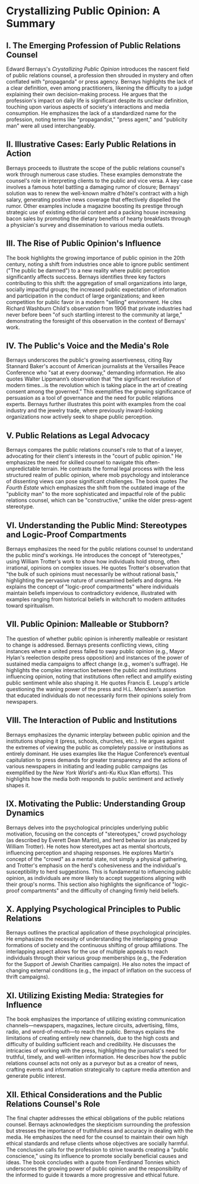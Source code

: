 # Crystallizing Public Opinion: A Summary

## I. The Emerging Profession of Public Relations Counsel

Edward Bernays's *Crystallizing Public Opinion* introduces the nascent field of public relations counsel, a profession then shrouded in mystery and often conflated with "propaganda" or press agency. Bernays highlights the lack of a clear definition, even among practitioners, likening the difficulty to a judge explaining their own decision-making process.  He argues that the profession's impact on daily life is significant despite its unclear definition, touching upon various aspects of society's interactions and media consumption.  He emphasizes the lack of a standardized name for the profession, noting terms like "propagandist," "press agent," and "publicity man" were all used interchangeably.


## II. Illustrative Cases:  Early Public Relations in Action

Bernays proceeds to illustrate the scope of the public relations counsel's work through numerous case studies.  These examples demonstrate the counsel's role in interpreting clients to the public and vice versa.  A key case involves a famous hotel battling a damaging rumor of closure;  Bernays' solution was to renew the well-known maître d’hôtel's contract with a high salary, generating positive news coverage that effectively dispelled the rumor.  Other examples include a magazine boosting its prestige through strategic use of existing editorial content and a packing house increasing bacon sales by promoting the dietary benefits of hearty breakfasts through a physician's survey and dissemination to various media outlets.


## III. The Rise of Public Opinion's Influence

The book highlights the growing importance of public opinion in the 20th century, noting a shift from industries once able to ignore public sentiment ("The public be damned") to a new reality where public perception significantly affects success. Bernays identifies three key factors contributing to this shift:  the aggregation of small organizations into large, socially impactful groups;  the increased public expectation of information and participation in the conduct of large organizations; and keen competition for public favor in a modern "selling" environment.  He cites Richard Washburn Child's observation from 1906 that private industries had never before been "of such startling interest to the community at large," demonstrating the foresight of this observation in the context of Bernays' work.


## IV. The Public's Voice and the Media's Role

Bernays underscores the public's growing assertiveness, citing Ray Stannard Baker's account of American journalists at the Versailles Peace Conference who "sat at every doorway," demanding information. He also quotes Walter Lippmann’s observation that “the significant revolution of modern times…is the revolution which is taking place in the art of creating consent among the governed.” This exemplifies the growing significance of persuasion as a tool of governance and the need for public relations experts. Bernays further illustrates this point with examples from the coal industry and the jewelry trade, where previously inward-looking organizations now actively seek to shape public perception.


## V. Public Relations as Legal Advocacy

Bernays compares the public relations counsel's role to that of a lawyer, advocating for their client's interests in the "court of public opinion."  He emphasizes the need for skilled counsel to navigate this often-unpredictable terrain.  He contrasts the formal legal process with the less structured realm of public opinion, where mob psychology and intolerance of dissenting views can pose significant challenges.  The book quotes *The Fourth Estate* which emphasizes the shift from the outdated image of the "publicity man" to the more sophisticated and impactful role of the public relations counsel, which can be "constructive," unlike the older press-agent stereotype.


## VI. Understanding the Public Mind: Stereotypes and Logic-Proof Compartments

Bernays emphasizes the need for the public relations counsel to understand the public mind's workings.  He introduces the concept of “stereotypes,” using William Trotter's work to show how individuals hold strong, often irrational, opinions on complex issues.  He quotes Trotter's observation that "the bulk of such opinions must necessarily be without rational basis," highlighting the pervasive nature of unexamined beliefs and dogma. He explains the concept of  "logic-proof compartments" where individuals maintain beliefs impervious to contradictory evidence, illustrated with examples ranging from historical beliefs in witchcraft to modern attitudes toward spiritualism.


## VII. Public Opinion: Malleable or Stubborn?

The question of whether public opinion is inherently malleable or resistant to change is addressed. Bernays presents conflicting views, citing instances where a united press failed to sway public opinion (e.g., Mayor Hylan's reelection despite press opposition) and instances of the power of sustained media campaigns to affect change (e.g., women's suffrage). He highlights the complex interaction between the public and institutions influencing opinion, noting that institutions often reflect and amplify existing public sentiment while also shaping it.  He quotes Francis E. Leupp's article questioning the waning power of the press and H.L. Mencken's assertion that educated individuals do not necessarily form their opinions solely from newspapers.


## VIII.  The Interaction of Public and Institutions

Bernays emphasizes the dynamic interplay between public opinion and the institutions shaping it (press, schools, churches, etc.). He argues against the extremes of viewing the public as completely passive or institutions as entirely dominant. He uses examples like the Hague Conference’s eventual capitulation to press demands for greater transparency and the actions of various newspapers in initiating and leading public campaigns (as exemplified by the *New York World*'s anti-Ku Klux Klan efforts). This highlights how the media both responds to public sentiment and actively shapes it.


## IX. Motivating the Public:  Understanding Group Dynamics

Bernays delves into the psychological principles underlying public motivation, focusing on the concepts of "stereotypes," crowd psychology (as described by Everett Dean Martin), and herd behavior (as analyzed by William Trotter). He notes how stereotypes act as mental shortcuts, influencing perception and shaping responses. He explores Martin's concept of the "crowd" as a mental state, not simply a physical gathering, and Trotter's emphasis on the herd's cohesiveness and the individual's susceptibility to herd suggestions. This is fundamental to influencing public opinion, as individuals are more likely to accept suggestions aligning with their group's norms.  This section also highlights the significance of "logic-proof compartments" and the difficulty of changing firmly held beliefs.


## X. Applying Psychological Principles to Public Relations

Bernays outlines the practical application of these psychological principles. He emphasizes the necessity of understanding the interlapping group formations of society and the continuous shifting of group affiliations. The interlapping aspect allows for the use of multiple appeals to reach individuals through their various group memberships (e.g., the Federation for the Support of Jewish Charities campaign). He also notes the impact of changing external conditions (e.g., the impact of inflation on the success of thrift campaigns).


## XI.  Utilizing Existing Media: Strategies for Influence

The book emphasizes the importance of utilizing existing communication channels—newspapers, magazines, lecture circuits, advertising, films, radio, and word-of-mouth—to reach the public. Bernays explains the limitations of creating entirely new channels, due to the high costs and difficulty of building sufficient reach and credibility.  He discusses the intricacies of working with the press, highlighting the journalist's need for truthful, timely, and well-written information.  He describes how the public relations counsel acts not only as a purveyor but as a creator of news, crafting events and information strategically to capture media attention and generate public interest.


## XII.  Ethical Considerations and the Public Relations Counsel's Role

The final chapter addresses the ethical obligations of the public relations counsel.  Bernays acknowledges the skepticism surrounding the profession but stresses the importance of truthfulness and accuracy in dealing with the media. He emphasizes the need for the counsel to maintain their own high ethical standards and refuse clients whose objectives are socially harmful. The conclusion calls for the profession to strive towards creating a "public conscience," using its influence to promote socially beneficial causes and ideas.  The book concludes with a quote from Ferdinand Tonnies which underscores the growing power of public opinion and the responsibility of the informed to guide it towards a more progressive and ethical future.
